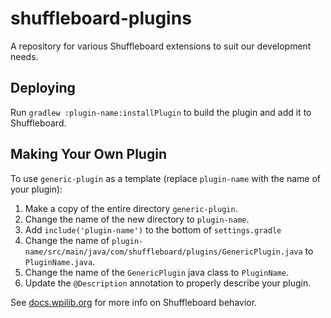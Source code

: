 # shuffleboard-plugins
A repository for various Shuffleboard extensions to suit our development needs.

## Deploying
Run `gradlew :plugin-name:installPlugin` to build the plugin and add it to Shuffleboard.

## Making Your Own Plugin
To use `generic-plugin` as a template (replace `plugin-name` with the name of your plugin):
1. Make a copy of the entire directory `generic-plugin`.
2. Change the name of the new directory to `plugin-name`.
3. Add `include('plugin-name')` to the bottom of `settings.gradle`
4. Change the name of `plugin-name/src/main/java/com/shuffleboard/plugins/GenericPlugin.java` to `PluginName.java`.
5. Change the name of the `GenericPlugin` java class to `PluginName`.
6. Update the `@Description` annotation to properly describe your plugin.

See [docs.wpilib.org](https://docs.wpilib.org/en/stable/docs/software/dashboards/shuffleboard/custom-widgets/creating-custom-data-types.htmlhttps://docs.wpilib.org/en/stable/docs/software/dashboards/shuffleboard/index.html) for more info on Shuffleboard behavior.